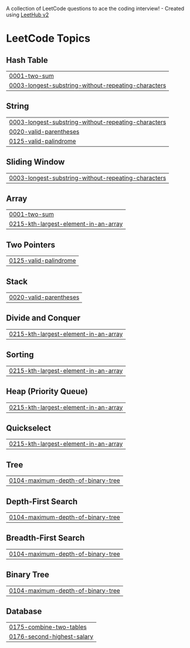 A collection of LeetCode questions to ace the coding interview! - Created using [LeetHub v2](https://github.com/arunbhardwaj/LeetHub-2.0)
<!---LeetCode Topics Start-->
# LeetCode Topics
## Hash Table
|  |
| ------- |
| [0001-two-sum](https://github.com/Tiffany678/LeetcodePractic/tree/master/0001-two-sum) |
| [0003-longest-substring-without-repeating-characters](https://github.com/Tiffany678/LeetcodePractic/tree/master/0003-longest-substring-without-repeating-characters) |
## String
|  |
| ------- |
| [0003-longest-substring-without-repeating-characters](https://github.com/Tiffany678/LeetcodePractic/tree/master/0003-longest-substring-without-repeating-characters) |
| [0020-valid-parentheses](https://github.com/Tiffany678/LeetcodePractic/tree/master/0020-valid-parentheses) |
| [0125-valid-palindrome](https://github.com/Tiffany678/LeetcodePractic/tree/master/0125-valid-palindrome) |
## Sliding Window
|  |
| ------- |
| [0003-longest-substring-without-repeating-characters](https://github.com/Tiffany678/LeetcodePractic/tree/master/0003-longest-substring-without-repeating-characters) |
## Array
|  |
| ------- |
| [0001-two-sum](https://github.com/Tiffany678/LeetcodePractic/tree/master/0001-two-sum) |
| [0215-kth-largest-element-in-an-array](https://github.com/Tiffany678/LeetcodePractic/tree/master/0215-kth-largest-element-in-an-array) |
## Two Pointers
|  |
| ------- |
| [0125-valid-palindrome](https://github.com/Tiffany678/LeetcodePractic/tree/master/0125-valid-palindrome) |
## Stack
|  |
| ------- |
| [0020-valid-parentheses](https://github.com/Tiffany678/LeetcodePractic/tree/master/0020-valid-parentheses) |
## Divide and Conquer
|  |
| ------- |
| [0215-kth-largest-element-in-an-array](https://github.com/Tiffany678/LeetcodePractic/tree/master/0215-kth-largest-element-in-an-array) |
## Sorting
|  |
| ------- |
| [0215-kth-largest-element-in-an-array](https://github.com/Tiffany678/LeetcodePractic/tree/master/0215-kth-largest-element-in-an-array) |
## Heap (Priority Queue)
|  |
| ------- |
| [0215-kth-largest-element-in-an-array](https://github.com/Tiffany678/LeetcodePractic/tree/master/0215-kth-largest-element-in-an-array) |
## Quickselect
|  |
| ------- |
| [0215-kth-largest-element-in-an-array](https://github.com/Tiffany678/LeetcodePractic/tree/master/0215-kth-largest-element-in-an-array) |
## Tree
|  |
| ------- |
| [0104-maximum-depth-of-binary-tree](https://github.com/Tiffany678/LeetcodePractic/tree/master/0104-maximum-depth-of-binary-tree) |
## Depth-First Search
|  |
| ------- |
| [0104-maximum-depth-of-binary-tree](https://github.com/Tiffany678/LeetcodePractic/tree/master/0104-maximum-depth-of-binary-tree) |
## Breadth-First Search
|  |
| ------- |
| [0104-maximum-depth-of-binary-tree](https://github.com/Tiffany678/LeetcodePractic/tree/master/0104-maximum-depth-of-binary-tree) |
## Binary Tree
|  |
| ------- |
| [0104-maximum-depth-of-binary-tree](https://github.com/Tiffany678/LeetcodePractic/tree/master/0104-maximum-depth-of-binary-tree) |
## Database
|  |
| ------- |
| [0175-combine-two-tables](https://github.com/Tiffany678/LeetcodePractic/tree/master/0175-combine-two-tables) |
| [0176-second-highest-salary](https://github.com/Tiffany678/LeetcodePractic/tree/master/0176-second-highest-salary) |
<!---LeetCode Topics End-->